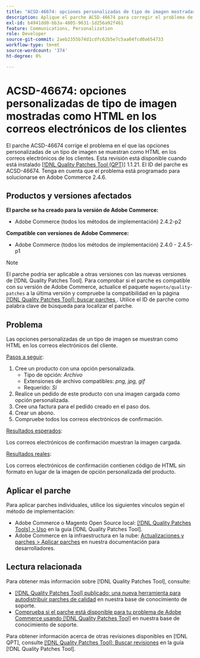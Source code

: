 ```yaml
---
title: "ACSD-46674: opciones personalizadas de tipo de imagen mostradas como HTML en los correos electrónicos de los clientes"
description: Aplique el parche ACSD-46674 para corregir el problema de Adobe Commerce donde las opciones personalizadas de tipo de imagen se muestran como HTML en los correos electrónicos de los clientes.
exl-id: b4941dd0-bb3a-4805-9631-1d256a92f461
feature: Communications, Personalization
role: Developer
source-git-commit: 2aeb2355b74d1cdfc62b5e7c5aa04fcd0a654733
workflow-type: tm+mt
source-wordcount: '374'
ht-degree: 0%

---
```


# ACSD-46674: opciones personalizadas de tipo de imagen mostradas como HTML en los correos electrónicos de los clientes

El parche ACSD-46674 corrige el problema en el que las opciones personalizadas de un tipo de imagen se muestran como HTML en los correos electrónicos de los clientes. Esta revisión está disponible cuando está instalado [[!DNL Quality Patches Tool (QPT)]](/help/announcements/adobe-commerce-announcements/magento-quality-patches-released-new-tool-to-self-serve-quality-patches.md) 1.1.21. El ID del parche es ACSD-46674. Tenga en cuenta que el problema está programado para solucionarse en Adobe Commerce 2.4.6.

## Productos y versiones afectados

**El parche se ha creado para la versión de Adobe Commerce:**

* Adobe Commerce (todos los métodos de implementación) 2.4.2-p2

**Compatible con versiones de Adobe Commerce:**

* Adobe Commerce (todos los métodos de implementación) 2.4.0 - 2.4.5-p1

>[!NOTE]
>
>El parche podría ser aplicable a otras versiones con las nuevas versiones de [!DNL Quality Patches Tool]. Para comprobar si el parche es compatible con su versión de Adobe Commerce, actualice el paquete `magento/quality-patches` a la última versión y compruebe la compatibilidad en la página [[!DNL Quality Patches Tool]: buscar parches ](https://experienceleague.adobe.com/tools/commerce-quality-patches/index.html?lang=es). Utilice el ID de parche como palabra clave de búsqueda para localizar el parche.

## Problema

Las opciones personalizadas de un tipo de imagen se muestran como HTML en los correos electrónicos del cliente.

<u>Pasos a seguir</u>:

1. Cree un producto con una opción personalizada.
   * Tipo de opción: *Archivo*
   * Extensiones de archivo compatibles: *png, jpg, gif*
   * Requerido: *Sí*
1. Realice un pedido de este producto con una imagen cargada como opción personalizada.
1. Cree una factura para el pedido creado en el paso dos.
1. Crear un abono.
1. Compruebe todos los correos electrónicos de confirmación.

<u>Resultados esperados</u>:

Los correos electrónicos de confirmación muestran la imagen cargada.

<u>Resultados reales</u>:

Los correos electrónicos de confirmación contienen código de HTML sin formato en lugar de la imagen de opción personalizada del producto.

## Aplicar el parche

Para aplicar parches individuales, utilice los siguientes vínculos según el método de implementación:

* Adobe Commerce o Magento Open Source local: [[!DNL Quality Patches Tools] > Uso](https://experienceleague.adobe.com/docs/commerce-operations/tools/quality-patches-tool/usage.html?lang=es) en la guía [!DNL Quality Patches Tool].
* Adobe Commerce en la infraestructura en la nube: [Actualizaciones y parches > Aplicar parches](https://experienceleague.adobe.com/es/docs/commerce-cloud-service/user-guide/develop/upgrade/apply-patches) en nuestra documentación para desarrolladores.

## Lectura relacionada

Para obtener más información sobre [!DNL Quality Patches Tool], consulte:

* [[!DNL Quality Patches Tool] publicado: una nueva herramienta para autodistribuir parches de calidad](/help/announcements/adobe-commerce-announcements/magento-quality-patches-released-new-tool-to-self-serve-quality-patches.md) en nuestra base de conocimiento de soporte.
* [Comprueba si el parche está disponible para tu problema de Adobe Commerce usando [!DNL Quality Patches Tool]](/help/support-tools/patches-available-in-qpt-tool/check-patch-for-magento-issue-with-magento-quality-patches.md) en nuestra base de conocimiento de soporte.

Para obtener información acerca de otras revisiones disponibles en [!DNL QPT], consulte [[!DNL Quality Patches Tool]: Buscar revisiones](https://experienceleague.adobe.com/tools/commerce-quality-patches/index.html?lang=es) en la guía [!DNL Quality Patches Tool].
